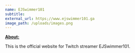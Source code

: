 ```yaml
---
name: EJSwimmer101
subtitle:
external_url: https;//www.ejswimmer101.ga
image_path: /uploads/images.png
---
```


<u><strong>About:</strong></u>

This is the official website for Twitch streamer EJSwimmer101.